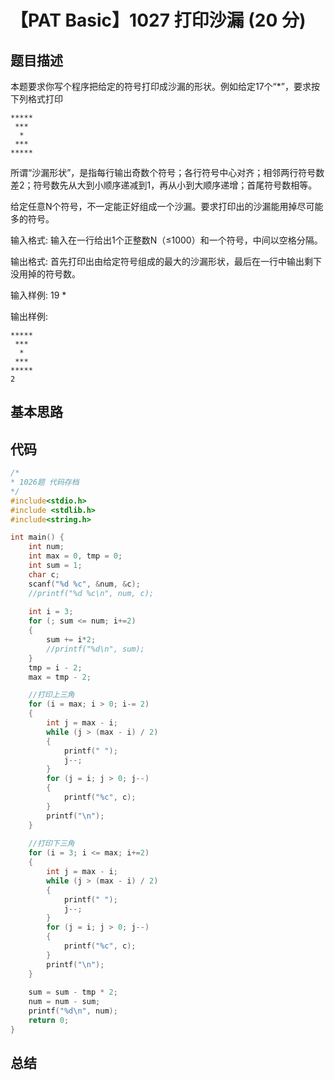 # 【PAT Basic】1027 打印沙漏 (20 分)

## 题目描述

本题要求你写个程序把给定的符号打印成沙漏的形状。例如给定17个“*”，要求按下列格式打印
```
*****
 ***
  *
 ***
*****
```
所谓“沙漏形状”，是指每行输出奇数个符号；各行符号中心对齐；相邻两行符号数差2；符号数先从大到小顺序递减到1，再从小到大顺序递增；首尾符号数相等。

给定任意N个符号，不一定能正好组成一个沙漏。要求打印出的沙漏能用掉尽可能多的符号。

输入格式:
输入在一行给出1个正整数N（≤1000）和一个符号，中间以空格分隔。

输出格式:
首先打印出由给定符号组成的最大的沙漏形状，最后在一行中输出剩下没用掉的符号数。

输入样例:
19 *

输出样例:
```
*****
 ***
  *
 ***
*****
2
```
## 基本思路

## 代码

```c++
/*
* 1026题 代码存档
*/
#include<stdio.h>
#include <stdlib.h>
#include<string.h>

int main() {
    int num;
    int max = 0, tmp = 0;
    int sum = 1;
    char c;
    scanf("%d %c", &num, &c);
    //printf("%d %c\n", num, c);
    
    int i = 3;
    for (; sum <= num; i+=2)
    {
        sum += i*2;
        //printf("%d\n", sum);
    }
    tmp = i - 2;
    max = tmp - 2;

    //打印上三角
    for (i = max; i > 0; i-= 2)
    {
        int j = max - i;
        while (j > (max - i) / 2)
        {
            printf(" ");
            j--;
        }
        for (j = i; j > 0; j--)
        {
            printf("%c", c);
        }
        printf("\n");
    }
    
    //打印下三角
    for (i = 3; i <= max; i+=2)
    {
        int j = max - i;
        while (j > (max - i) / 2)
        {
            printf(" ");
            j--;
        }
        for (j = i; j > 0; j--)
        {
            printf("%c", c);
        }
        printf("\n");
    }
    
    sum = sum - tmp * 2;
    num = num - sum;
    printf("%d\n", num);
    return 0;
}
```

## 总结
